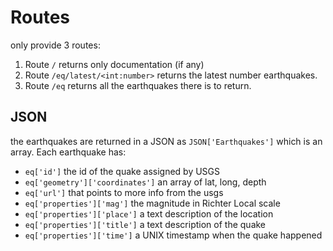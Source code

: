 # Routes

only provide 3 routes:

1. Route `/` returns only documentation (if any)
2. Route `/eq/latest/<int:number>` returns the latest number earthquakes.
3. Route `/eq` returns all the earthquakes there is to return.

## JSON

the earthquakes are returned in a JSON as `JSON['Earthquakes']` which is an array. Each earthquake has:

- `eq['id']` the id of the quake assigned by USGS
- `eq['geometry']['coordinates']` an array of lat, long, depth
- `eq['url']` that points to more info from the usgs
- `eq['properties']['mag']` the magnitude in Richter Local scale
- `eq['properties']['place']` a text description of the location
- `eq['properties']['title']` a text description of the quake
- `eq['properties']['time']` a UNIX timestamp when the quake happened



